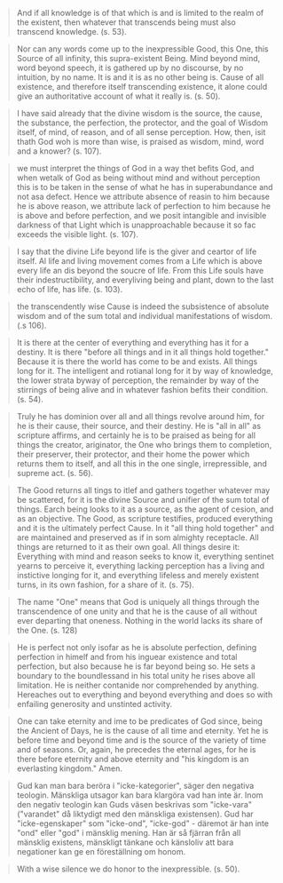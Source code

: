 
> And if all knowledge is of that which is and is limited to the
> realm of the existent, then whatever that transcends being must
> also transcend knowledge. (s. 53).

> Nor can any words come up to the inexpressible Good, this One,
> this Source of all infinity, this supra-existent Being. Mind
> beyond mind, word beyond speech, it is gathered up by no
> discourse, by no intuition, by no name. It is and it is as no
> other being is. Cause of all existence, and therefore itself
> transcending existence, it alone could give an authoritative
> account of what it really is. (s. 50).

> I have said already that the divine wisdom is the source, the
> cause, the substance, the perfection, the protector, and the
> goal of Wisdom itself, of mind, of reason, and of all sense
> perception. How, then, isit thath God woh is more than wise, is
> praised as wisdom, mind, word and a knower? (s. 107).

> we must interpret the things of God in a way thet befits God,
> and when wetalk of God as being without mind and without
> perception this is to be taken in the sense of what he has in
> superabundance and not asa defect. Hence we attribute absence
> of reasin to him because he is above reason, we attribute lack
> of perfection to him because he is above and before perfection,
> and we posit intangible and invisible darkness of that Light
> which is unapproachable because it so fac exceeds the visible
> light. (s. 107).

> I say that the divine Life beyond life is the giver and ceartor
> of life itself. Al life and living movement comes from a Life
> which is above every life an dis beyond the soucre of life.
> From this Life souls have their indestructibility, and
> everyliving being and plant, down to the last echo of life, has
> life. (s. 103).

> the transcendently wise Cause is indeed the subsistence of
> absolute wisdom and of the sum total and individual
> manifestations of wisdom. (.s 106).

> It is there at the center of everything and everything has it
> for a destiny. It is there "before all things and in it all
> things hold together." Because it is there the world has come
> to be and exists. All things long for it. The intelligent and
> rotianal long for it by way of knowledge, the lower strata
> byway of perception, the remainder by way of the stirrings of
> being alive and in whatever fashion befits their condition. (s.
> 54).

> Truly he has dominion over all and all things revolve around
> him, for he is their cause, their source, and their destiny. He
> is "all in all" as scripture affirms, and certainly he is to be
> praised as being for all things the creator, ariginator, the
> One who brings them to completion, their preserver, their
> protector, and their home the power which returns them to
> itself, and all this in the one single, irrepressible, and
> supreme act. (s. 56).

> The Good returns all tings to itlef and gathers together
> whatever may be scattered, for it is the divine Source and
> unifier of the sum total of things. Earch being looks to it as
> a source, as the agent of cesion, and as an objective. The
> Good, as scripture testifies, produced everything and it is the
> ultimately perfect Cause. In it "all thing hold together" and
> are maintained and preserved as if in som almighty receptacle.
> All things are returned to it as their own goal. All things
> desire it: Everything with mind and reason seeks to know it,
> everything sentinet yearns to perceive it, everything lacking
> perception has a living and instictive longing for it, and
> everything lifeless and merely existent turns, in its own
> fashion, for a share of it. (s. 75).

> The name "One" means that God is uniquely all things through
> the transcendence of one unity and that he is the cause of all
> without ever departing that oneness. Nothing in the world lacks
> its share of the One. (s. 128)
 
> He is perfect not only isofar as he is absolute perfection,
> defining perfection in himelf and from his inguear existence
> and total perfection, but also because he is far beyond being
> so. He sets a boundary to the boundlessand in his total unity
> he rises above all limitation. He is neither contanide nor
> comprehended by anything. Hereaches out to everything and
> beyond everything and does so with enfailing generosity and
> unstinted activity.

> One can take eternity and ime to be predicates of God since,
> being the Ancient of Days, he is the cause of all time and
> eternity. Yet he is before time and beyond time and is the
> source of the variety of time and of seasons. Or, again, he
> precedes the eternal ages, for he is there before eternity and
> above eternity and "his kingdom is an everlasting kingdom."
> Amen.

> Gud kan man bara beröra i "icke-kategorier", säger den negativa
> teologin. Mänskliga utsagor kan bara klargöra vad han inte är.
> Inom den negativ teologin kan Guds väsen beskrivas som
> "icke-vara" ("varandet" då liktydigt med den mänskliga
> existensen). Gud har "icke-egenskaper" som "icke-ond",
> "icke-god" - däremot är han inte "ond" eller "god" i mänsklig
> mening. Han är så fjärran från all mänsklig existens, mänskligt
> tänkane och känsloliv att bara negationer kan ge en
> föreställning om honom.

> With a wise silence we do honor to the inexpressible. (s. 50).
